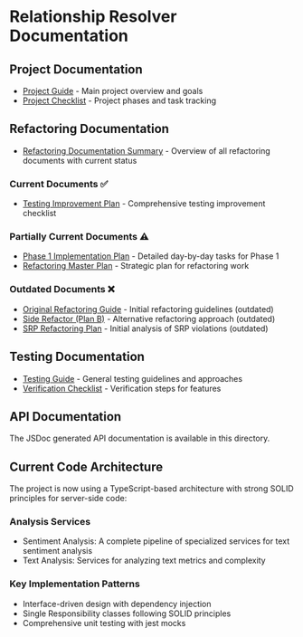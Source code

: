 # Relationship Resolver Documentation

## Project Documentation

- [Project Guide](../projguid.md) - Main project overview and goals
- [Project Checklist](../project_checklist.md) - Project phases and task tracking

## Refactoring Documentation

- [Refactoring Documentation Summary](refactoring/README.md) - Overview of all refactoring documents with current status

### Current Documents ✅
- [Testing Improvement Plan](refactoring/testing_improvement_plan.md) - Comprehensive testing improvement checklist

### Partially Current Documents ⚠️
- [Phase 1 Implementation Plan](refactoring/phase1_implementation_plan.md) - Detailed day-by-day tasks for Phase 1
- [Refactoring Master Plan](refactoring/refactoring_master_plan.md) - Strategic plan for refactoring work

### Outdated Documents ❌
- [Original Refactoring Guide](refactoring/refactoring_guide.md) - Initial refactoring guidelines (outdated)
- [Side Refactor (Plan B)](refactoring/side_refactor.md) - Alternative refactoring approach (outdated)
- [SRP Refactoring Plan](refactoring/srp_refactoring_plan.md) - Initial analysis of SRP violations (outdated)

## Testing Documentation

- [Testing Guide](../testing_guide.md) - General testing guidelines and approaches
- [Verification Checklist](../verification_checklist.md) - Verification steps for features

## API Documentation

The JSDoc generated API documentation is available in this directory.

## Current Code Architecture

The project is now using a TypeScript-based architecture with strong SOLID principles for server-side code:

### Analysis Services
- Sentiment Analysis: A complete pipeline of specialized services for text sentiment analysis
- Text Analysis: Services for analyzing text metrics and complexity

### Key Implementation Patterns
- Interface-driven design with dependency injection
- Single Responsibility classes following SOLID principles
- Comprehensive unit testing with jest mocks
